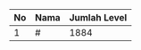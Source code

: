 | No | Nama            | Jumlah Level |
|----|-----------------|--------------|
| 1  | #    |    1884        |
